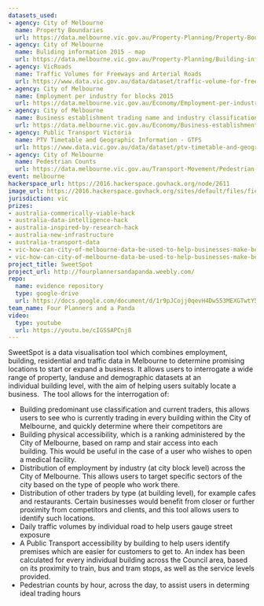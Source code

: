 ```yaml
---
datasets_used:
- agency: City of Melbourne
  name: Property Boundaries
  url: https://data.melbourne.vic.gov.au/Property-Planning/Property-Boundaries/e56b-j9mj
- agency: City of Melbourne
  name: Buliding information 2015 - map
  url: https://data.melbourne.vic.gov.au/Property-Planning/Building-information-2015-map/a9kw-nfxm
- agency: VicRoads
  name: Traffic Volumes for Freeways and Arterial Roads
  url: https://www.data.vic.gov.au/data/dataset/traffic-volume-for-freeways-and-arterial-roads
- agency: City of Melbourne
  name: Employment per industry for blocks 2015
  url: https://data.melbourne.vic.gov.au/Economy/Employment-per-industry-for-blocks-2015/7wkk-qh7y
- agency: City of Melbourne
  name: Business establishment trading name and industry classification 2015 map
  url: https://data.melbourne.vic.gov.au/Economy/Business-establishment-trading-name-and-industry-c/eam8-g8i6
- agency: Public Transport Victoria
  name: PTV Timetable and Geographic Information - GTFS
  url: https://www.data.vic.gov.au/data/dataset/ptv-timetable-and-geographic-information-2015-gtfs
- agency: City of Melbourne
  name: Pedestrian Counts
  url: https://data.melbourne.vic.gov.au/Transport-Movement/Pedestrian-Counts/b2ak-trbp
event: melbourne
hackerspace_url: https://2016.hackerspace.govhack.org/node/2611
image_url: https://2016.hackerspace.govhack.org/sites/default/files/field/image/sweet%20spot.png
jurisdiction: vic
prizes:
- australia-commerically-viable-hack
- australia-data-intelligence-hack
- australia-inspired-by-research-hack
- australia-new-infrastructure
- australia-transport-data
- vic-how-can-city-of-melbourne-data-be-used-to-help-businesses-make-better-decisions?
- vic-how-can-city-of-melbourne-data-be-used-to-help-businesses-make-better-decisions?
project_title: SweetSpot
project_url: http://fourplannersandapanda.weebly.com/
repo:
  name: evidence repository
  type: google-drive
  url: https://docs.google.com/document/d/1r9pJCojj0qevH4Dw553MEXGTwtY5ovwnZzzQYOVTKWo/edit?usp=sharing
team_name: Four Planners and a Panda
video:
  type: youtube
  url: https://youtu.be/cIGSSAPCnj8
---
```


SweetSpot is a data visualisation tool which combines employment, building, residential and traffic data in Melbourne to determine promising locations to start or expand a business.
It allows users to interrogate a wide range of property, landuse and demographic datasets at an individual building level, with the aim of helping users suitably locate a business.  The tool allows for the interrogation of:
- Building predominant use classification and current traders, this allows users to see who is currently trading in every building within the City of Melbourne, and quickly determine where their competitors are
- Building physical accessibility, which is a ranking administered by the City of Melbourne, based on ramp and stair access into each building. This would be useful in the case of a user who wishes to open a medical facility.
- Distribution of employment by industry (at city block level) across the City of Melbourne. This allows users to target specific sectors of the city based on the type of people who work there.
- Distribution of other traders by type (at building level), for example cafes and restaurants. Certain businesses would benefit from closer or further proximity from competitors and clients, and this tool allows users to identify such locations.
- Daily traffic volumes by individual road to help users gauge street exposure
- A Public Transport accessibility by building to help users identify premises which are easier for customers to get to. An index has been calculated for every individual building across the Council area, based on its proximity to train, bus and tram stops, as well as the service levels provided.
- Pedestrian counts by hour, across the day, to assist users in determing ideal trading hours